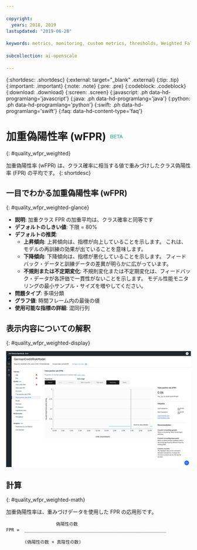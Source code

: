 ```yaml
---

copyright:
  years: 2018, 2019
lastupdated: "2019-06-28"

keywords: metrics, monitoring, custom metrics, thresholds, Weighted False Positive Rate, wFPR

subcollection: ai-openscale

---
```


{:shortdesc: .shortdesc}
{:external: target="_blank" .external}
{:tip: .tip}
{:important: .important}
{:note: .note}
{:pre: .pre}
{:codeblock: .codeblock}
{:download: .download}
{:screen: .screen}
{:javascript: .ph data-hd-programlang='javascript'}
{:java: .ph data-hd-programlang='java'}
{:python: .ph data-hd-programlang='python'}
{:swift: .ph data-hd-programlang='swift'}
{:faq: data-hd-content-type='faq'}

# 加重偽陽性率 (wFPR) ![ベータ・タグ](images/beta.png)
{: #quality_wfpr_weighted}

加重偽陽性率 (wFPR) は、クラス確率に相当する値で重みづけしたクラス偽陽性率 (FPR) の平均です。
{: shortdesc}

## 一目でわかる加重偽陽性率 (wFPR)
{: #quality_wfpr_weighted-glance}

- **説明**: 加重クラス FPR の加重平均は、クラス確率と同等です
- **デフォルトのしきい値**: 下限 = 80%
- **デフォルトの推奨**:
   - **上昇傾向**: 上昇傾向は、指標が向上していることを示します。 これは、モデルの再訓練の効果が出ていることを意味します。
   - **下降傾向**: 下降傾向は、指標が悪化していることを示します。 フィードバック・データと訓練データの差異が明らかに広がっています。
   - **不規則または不定期変化**: 不規則変化または不定期変化は、フィードバック・データが各評価で一貫性がないことを示します。 モデル性能モニタリングの最小サンプル・サイズを増やしてください。
- **問題タイプ**: 多項分類
- **グラフ値**: 時間フレーム内の最後の値
- **使用可能な指標の詳細**: 混同行列

## 表示内容についての解釈
{: #quality_wfpr_weighted-display}

![加重偽陽性率グラフが表示されています。](images/quality-fpr.png)

## 計算
{: #quality_wfpr_weighted-math}

加重偽陽性率は、重みづけデータを使用した FPR の応用形です。

```
                   偽陽性の数
FPR =  ______________________________________________________

       (偽陽性の数 + 真陰性の数)
```
